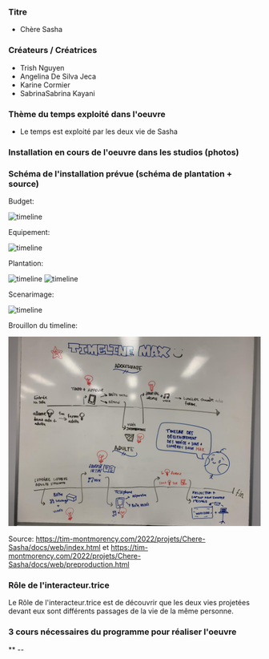 ### Titre
* Chère Sasha

### Créateurs / Créatrices
* Trish Nguyen
* Angelina De Silva Jeca
* Karine Cormier
* SabrinaSabrina Kayani

### Thème du temps exploité dans l'oeuvre
* Le temps est exploité par les deux vie de Sasha 

### Installation en cours de l'oeuvre dans les studios (photos)


### Schéma de l'installation prévue (schéma de plantation + source)

Budget:

![timeline](../media/medias_chere_sasha/BUDGET.jpeg)

Equipement:

![timeline](../media/medias_chere_sasha/equipement.jpeg)

Plantation:

![timeline](../media/medias_chere_sasha/plantation_01.jpeg)
![timeline](../media/medias_chere_sasha/plantation_02.jpeg)

Scenarimage:

![timeline](../media/medias_chere_sasha/scenarimage.jpeg)

Brouillon du timeline:

![timeline](../media/medias_chere_sasha/timeline_brouillon.jpeg)

Source: https://tim-montmorency.com/2022/projets/Chere-Sasha/docs/web/index.html et https://tim-montmorency.com/2022/projets/Chere-Sasha/docs/web/preproduction.html

### Rôle de l'interacteur.trice
Le Rôle de l'interacteur.trice est de découvrir que les deux vies projetées devant eux sont différents passages de la vie de la même personne.

### 3 cours nécessaires du programme pour réaliser l'oeuvre
** --
